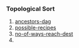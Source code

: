### Topological Sort

1. [ancestors-dag](https://leetcode.com/problems/all-ancestors-of-a-node-in-a-directed-acyclic-graph/)
2. [possible-recipes](https://leetcode.com/problems/find-all-possible-recipes-from-given-supplies/)
3. [no-of-ways-reach-dest](https://leetcode.com/problems/find-all-possible-recipes-from-given-supplies/)
4. 